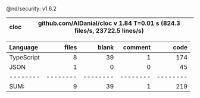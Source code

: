 @nd/security: v1.6.2

cloc|github.com/AlDanial/cloc v 1.84  T=0.01 s (824.3 files/s, 23722.5 lines/s)
--- | ---

Language|files|blank|comment|code
:-------|-------:|-------:|-------:|-------:
TypeScript|8|39|1|174
JSON|1|0|0|45
--------|--------|--------|--------|--------
SUM:|9|39|1|219
